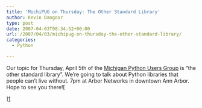 ```yaml
---
title: 'MichiPUG on Thursday: The Other Standard Library'
author: Kevin Dangoor
type: post
date: 2007-04-03T08:34:52+00:00
url: /2007/04/03/michipug-on-thursday-the-other-standard-library/
categories:
  - Python

---
```

Our topic for Thursday, April 5th of the [Michigan Python Users Group][1] is &#8220;the other standard library&#8221;. We&#8217;re going to talk about Python libraries that people can&#8217;t live without. 7pm at Arbor Networks in downtown Ann Arbor. Hope to see you there![
  
][1]

 [1]: http://groups.google.com/group/michipug/web/index-2